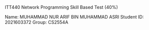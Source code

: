 ITT440 Network Programming
Skill Based Test (40%)

Name: MUHAMMAD NUR ARIF BIN MUHAMMAD ASRI
Student ID: 2021603372
Group: CS2554A
